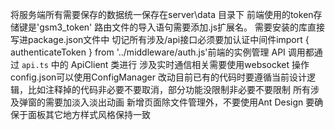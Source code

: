 将服务端所有需要保存的数据统一保存在server\data 目录下
前端使用的token存储键是'gsm3_token'
路由文件的导入语句需要添加.js扩展名。
需要安装的库直接写进package.json文件中
切记所有涉及/api接口必须要加认证中间件import { authenticateToken } from '../middleware/auth.js'前端的实例管理 API 调用都通过 `api.ts` 中的 ApiClient 类进行
涉及实时通信相关需要使用websocket
操作config.json可以使用ConfigManager
改动目前已有的代码时要遵循当前设计逻辑，比如注释掉的代码非必要不要取消，部分功能没限制非必要不要限制
所有涉及弹窗的需要加淡入淡出动画
新增页面除文件管理外，不要使用Ant Design 要确保于面板其它地方样式风格保持一致